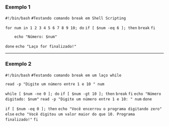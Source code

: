 ### Exemplo 1
`#!/bin/bash`
`#Testando comando break em Shell Scripting`

`for num in 1 2 3 4 5 6 7 8 9 10; do`
        `if [ $num -eq 6 ]; then`
                `break`
        `fi`

		echo "Número: $num"
`done`
`echo "Laço for finalizado!"`

---
### Exemplo 2
`#!/bin/bash`
`#Testando comando break em um laço while`

`read -p "Digite um número entre 1 e 10 " num`

`while [ $num -ne 0 ]; do`
        `if [ $num -gt 10 ]; then`
                `break`
        `fi`
        `echo "Número digitado: $num"`
        `read -p "Digite um número entre 1 e 10: " num`
`done`

`if [ $num -eq 0 ]; then`
        `echo "Você encerrou o programa digitando zero"`
`else`
        `echo "Você digitou um valor maior do que 10. Programa finalizado!"`
`fi`
